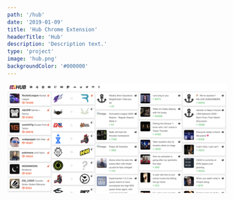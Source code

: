```yaml
---
path: '/hub'
date: '2019-01-09'
title: 'Hub Chrome Extension'
headerTitle: 'Hub'
description: 'Description text.'
type: 'project'
image: 'hub.png'
backgroundColor: '#000000'
---
```


![](../images/hub.png)
